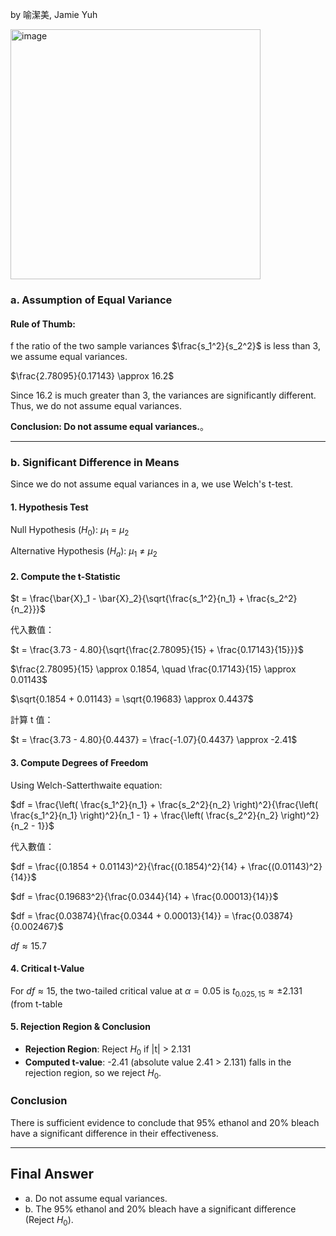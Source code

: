 by 喻潔美, Jamie Yuh

<img width="400" alt="image" src="https://github.com/user-attachments/assets/f909a58b-57f0-4c06-929e-d1b1e758aa81" />  

### **a. Assumption of Equal Variance**

#### **Rule of Thumb:**  
f the ratio of the two sample variances $\frac{s_1^2}{s_2^2}$ is less than 3, we assume equal variances.

$\frac{2.78095}{0.17143} \approx 16.2$


Since 16.2 is much greater than 3, the variances are significantly different. Thus, we do not assume equal variances.

**Conclusion: Do not assume equal variances.**。

---

### **b.  Significant Difference in Means**
Since we do not assume equal variances in a, we use Welch's t-test.

#### **1. Hypothesis Test**

Null Hypothesis ($H_0$): $μ_1$ = $μ_2$     

Alternative Hypothesis ($H_a$): $μ_1$ ≠ $μ_2$


#### **2.  Compute the t-Statistic**

$t = \frac{\bar{X}_1 - \bar{X}_2}{\sqrt{\frac{s_1^2}{n_1} + \frac{s_2^2}{n_2}}}$


代入數值：

$t = \frac{3.73 - 4.80}{\sqrt{\frac{2.78095}{15} + \frac{0.17143}{15}}}$

$\frac{2.78095}{15} \approx 0.1854, \quad \frac{0.17143}{15} \approx 0.01143$

$\sqrt{0.1854 + 0.01143} = \sqrt{0.19683} \approx 0.4437$

計算 t 值：

$t = \frac{3.73 - 4.80}{0.4437} = \frac{-1.07}{0.4437} \approx -2.41$

#### **3. Compute Degrees of Freedom**
Using Welch-Satterthwaite equation:

$df = \frac{\left( \frac{s_1^2}{n_1} + \frac{s_2^2}{n_2} \right)^2}{\frac{\left( \frac{s_1^2}{n_1} \right)^2}{n_1 - 1} + \frac{\left( \frac{s_2^2}{n_2} \right)^2}{n_2 - 1}}$

代入數值：

$df = \frac{(0.1854 + 0.01143)^2}{\frac{(0.1854)^2}{14} + \frac{(0.01143)^2}{14}}$

$df = \frac{0.19683^2}{\frac{0.0344}{14} + \frac{0.00013}{14}}$

$df = \frac{0.03874}{\frac{0.0344 + 0.00013}{14}} = \frac{0.03874}{0.002467}$

$df \approx 15.7$

#### **4.  Critical t-Value**
For $df \approx 15$, the two-tailed critical value at $\alpha = 0.05$ is $t_{0.025,15} \approx \pm 2.131$ (from t-table

#### **5. Rejection Region & Conclusion**
- **Rejection Region**: Reject $H_0$ if \|t| > 2.131
- **Computed t-value**: \-2.41 (absolute value 2.41 > 2.131) falls in the rejection region, so we reject $H_0$.

### **Conclusion**
There is sufficient evidence to conclude that 95% ethanol and 20% bleach have a significant difference in their effectiveness.



---

## **Final Answer**
- a. Do not assume equal variances.  
- b. The 95% ethanol and 20% bleach have a significant difference (Reject $H_0$).

